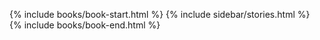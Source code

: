 {% include books/book-start.html %}
{% include sidebar/stories.html %}
{% include books/book-end.html %}
